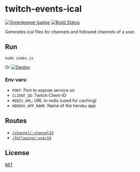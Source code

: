 # twitch-events-ical

[![Greenkeeper badge](https://badges.greenkeeper.io/freaktechnik/twitch-events-ical.svg)](https://greenkeeper.io/)
[![Build Status](https://travis-ci.org/freaktechnik/twitch-events-ical.svg?branch=master)](https://travis-ci.org/freaktechnik/twitch-events-ical)

Generates ical files for channels and followed channels of a user.

## Run
`node index.js`

Or [![Deploy](https://www.herokucdn.com/deploy/button.svg)](https://heroku.com/deploy)

### Env vars:

 - `PORT`: Port to expose service on
 - `CLIENT_ID`: Twitch Client-ID
 - `REDIS_URL`: URL to redis (used for caching)
 - `HEROKU_APP_NAME`: Name of the heroku app

## Routes

 - [`/channel/:channelId`](https://twitch-events-ical.herokuapp.com/channel/channelId)
 - [`/following/:userId`](https://twitch-events-ical.herokuapp.com/following/userId)

## License
[MIT](./LICENSE)
